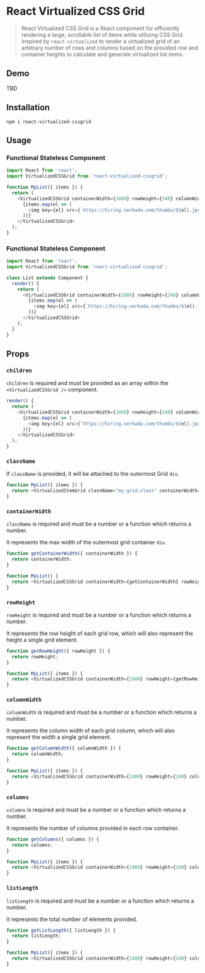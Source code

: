 # React Virtualized CSS Grid

> React Virtualized CSS Grid is a React component for efficiently rendering a large, scrollable list of items while utilizing CSS Grid. Inspired by `react-virtualized` to render a virtualized grid of an arbitrary number of rows and columns based on the provided row and container heights to calculate and generate virtualized list items.

## Demo

TBD

## Installation

```
npm i react-virtualized-cssgrid
```

## Usage

### Functional Stateless Component

```js
import React from 'react';
import VirtualizedCSSGrid from 'react-virtualized-cssgrid';

function MyList({ items }) {
  return (
    <VirtualizedCSSGrid containerWidth={1080} rowHeight={240} columnWidth={360} columns={3} listLength={items.length}>
      {items.map(el => (
        <img key={el} src={`https://hiring.verkada.com/thumbs/${el}.jpg`} style={{ width: 360 }} />
      ))}
    </VirtualizedCSSGrid>
  );
}
```

### Functional Stateless Component

```js
import React from 'react';
import VirtualizedCSSGrid from 'react-virtualized-cssgrid';

class List extends Component {
  render() {
    return (
      <VirtualizedCSSGrid containerWidth={1080} rowHeight={240} columnWidth={360} columns={3} listLength={items.length}>
        {items.map(el => (
          <img key={el} src={`https://hiring.verkada.com/thumbs/${el}.jpg`} style={{ width: 360 }} />
        ))}
      </VirtualizedCSSGrid>
    );
  }
}
```

## Props

### `children`

`children` is required and must be provided as an array within the `<VirtualizedCSSGrid />` component.

```js
render() {
  return (
    <VirtualizedCSSGrid containerWidth={1080} rowHeight={240} columnWidth={360} columns={3} listLength={items.length}>
      {items.map(el => (
        <img key={el} src={`https://hiring.verkada.com/thumbs/${el}.jpg`} style={{ width: 360 }} />
      ))}
    </VirtualizedCSSGrid>
  );
}
```

### `className`

If `className` is provided, it will be attached to the outermost Grid `div`.

```js
function MyList({ items }) {
  return <VirtualizedItemGrid className="my-grid-class" containerWidth={1080} rowHeight={240} columnWidth={360} columns={3} listLength={items.length} />;
}
```

### `containerWidth`

`className` is required and must be a number or a function which returns a number.

It represents the max width of the outermost grid container `div`.

```js
function getContainerWidth({ containerWidth }) {
  return containerWidth;
}

function MyList() {
  return <VirtualizedCSSGrid containerWidth={getContainerWidth} rowHeight={240} columnWidth={360} columns={3} listLength={items.length} />;
}
```

### `rowHeight`

`rowHeight` is required and must be a number or a function which returns a number.

It represents the row height of each grid row, which will also represent the height a single grid element.

```js
function getRowHeight({ rowHeight }) {
  return rowHeight;
}

function MyList({ items }) {
  return <VirtualizedCSSGrid containerWidth={1080} rowHeight={getRowHeight} columnWidth={360} columns={3} listLength={items.length} />;
}
```

### `columnWidth`

`columnWidth` is required and must be a number or a function which returns a number.

It represents the column width of each grid column, which will also represent the width a single grid element.

```js
function getColumnWidth({ columnWidth }) {
  return columnWidth;
}

function MyList({ items }) {
  return <VirtualizedCSSGrid containerWidth={1080} rowHeight={240} columnWidth={getColumnWidth} columns={3} listLength={items.length} />;
}
```

### `columns`

`columns` is required and must be a number or a function which returns a number.

It represents the number of columns provided in each row container.

```js
function getColumns({ columns }) {
  return columns;
}

function MyList({ items }) {
  return <VirtualizedCSSGrid containerWidth={1080} rowHeight={240} columnWidth={360} columns={getColumns} listLength={items.length} />;
}
```

### `listLength`

`listLength` is required and must be a number or a function which returns a number.

It represents the total number of elements provided.

```js
function getListLength({ listLength }) {
  return listLength;
}

function MyList({ items }) {
  return <VirtualizedCSSGrid containerWidth={1080} rowHeight={240} columnWidth={360} columns={3} listLength={getListLength} />;
}
```
